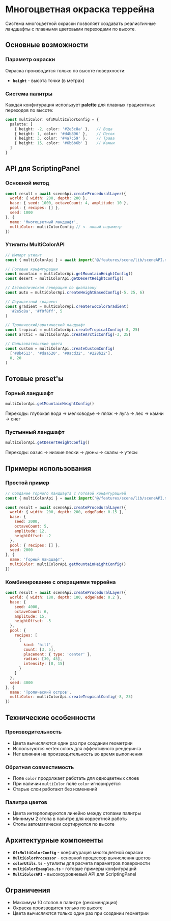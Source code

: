 # Многоцветная окраска террейна

Система многоцветной окраски позволяет создавать реалистичные ландшафты с плавными цветовыми переходами по высоте.

## Основные возможности

### Параметр окраски

Окраска производится только по высоте поверхности:

- **`height`** - высота точки (в метрах)

### Система палитры

Каждая конфигурация использует **palette** для плавных градиентных переходов по высоте:

```typescript
const multiColor: GfxMultiColorConfig = {
  palette: [
    { height: -2, color: '#2e5c8a' },   // Вода
    { height: 1, color: '#d4b896' },    // Песок  
    { height: 3, color: '#4a7c59' },    // Трава
    { height: 15, color: '#6b6b6b' }    // Камни
  ]
}
```

## API для ScriptingPanel

### Основной метод

```javascript
const result = await sceneApi.createProceduralLayer({
  world: { width: 200, depth: 200 },
  base: { seed: 1000, octaveCount: 4, amplitude: 10 },
  pool: { recipes: [] },
  seed: 1000
}, {
  name: 'Многоцветный ландшафт',
  multiColor: multiColorConfig // <- новый параметр
})
```

### Утилиты MultiColorAPI

```javascript
// Импорт утилит
const { multiColorApi } = await import('@/features/scene/lib/sceneAPI.multicolor')

// Готовые конфигурации
const mountain = multiColorApi.getMountainHeightConfig()
const desert = multiColorApi.getDesertHeightConfig()

// Автоматическая генерация по диапазону
const auto = multiColorApi.createHeightBasedConfig(-5, 25, 6)

// Двухцветный градиент
const gradient = multiColorApi.createTwoColorGradient(
  '#2e5c8a', '#f0f8ff', 5
)

// Тропический/арктический ландшафт
const tropical = multiColorApi.createTropicalConfig(-8, 25)
const arctic = multiColorApi.createArcticConfig(-3, 25)

// Пользовательские цвета
const custom = multiColorApi.createCustomConfig(
  ['#8b4513', '#daa520', '#9acd32', '#228b22'], 
  0, 20
)
```

## Готовые preset'ы

### Горный ландшафт
```javascript
multiColorApi.getMountainHeightConfig()
```
Переходы: глубокая вода → мелководье → пляж → луга → лес → камни → снег

### Пустынный ландшафт  
```javascript
multiColorApi.getDesertHeightConfig()
```
Переходы: оазис → низкие пески → дюны → скалы → утесы


## Примеры использования

### Простой пример

```javascript
// Создание горного ландшафта с готовой конфигурацией
const { multiColorApi } = await import('@/features/scene/lib/sceneAPI.multicolor')

const result = await sceneApi.createProceduralLayer({
  world: { width: 200, depth: 200, edgeFade: 0.15 },
  base: { 
    seed: 2000, 
    octaveCount: 5, 
    amplitude: 12,
    heightOffset: -2
  },
  pool: { recipes: [] },
  seed: 2000
}, { 
  name: 'Горный ландшафт',
  multiColor: multiColorApi.getMountainHeightConfig()
})
```

### Комбинирование с операциями террейна

```javascript
const result = await sceneApi.createProceduralLayer({
  world: { width: 180, depth: 180, edgeFade: 0.2 },
  base: { 
    seed: 4000, 
    octaveCount: 6, 
    amplitude: 15,
    heightOffset: -5
  },
  pool: {
    recipes: [
      { 
        kind: 'hill', 
        count: [3, 5], 
        placement: { type: 'center' }, 
        radius: [30, 45], 
        intensity: [8, 15]
      }
    ]
  },
  seed: 4000
}, { 
  name: 'Тропический остров',
  multiColor: multiColorApi.createTropicalConfig(-8, 25)
})
```

## Технические особенности

### Производительность
- Цвета вычисляются один раз при создании геометрии
- Используются vertex colors для эффективного рендеринга
- Нет влияния на производительность во время выполнения

### Обратная совместимость
- Поле `color` продолжает работать для одноцветных слоев
- При наличии `multiColor` поле `color` игнорируется
- Старые слои работают без изменений

### Палитра цветов
- Цвета интерполируются линейно между стопами палитры
- Минимум 2 стопа в палитре для корректной работы
- Стопы автоматически сортируются по высоте

## Архитектурные компоненты

- **`GfxMultiColorConfig`** - конфигурация многоцветной окраски
- **`MultiColorProcessor`** - основной процессор вычисления цветов
- **`colorUtils.ts`** - утилиты для расчета параметров поверхности
- **`multiColorExamples.ts`** - готовые примеры конфигураций
- **`MultiColorAPI`** - высокоуровневый API для ScriptingPanel

## Ограничения

- Максимум 10 стопов в палитре (рекомендация)
- Окраска производится только по высоте
- Цвета вычисляются только один раз при создании геометрии